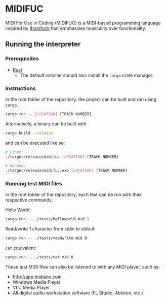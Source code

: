 # MIDIFUC

MIDI For Use in Coding (MIDIFUC) is a MIDI-based programming language inspired by [Brainfuck](https://en.wikipedia.org/wiki/Brainfuck) that emphasizes musicality over functionality.

## Running the interpreter

### Prerequisites

- [Rust](https://www.rust-lang.org/tools/install)
  - The default installer should also install the `cargo` crate manager.

### Instructions

In the root folder of the repository, the project can be built and run using `cargo`.

```bash
cargo run -- [LOCATION] [TRACK NUMBER]
```

Alternatively, a binary can be built with

```bash
cargo build --release
```

and can be executed like so:

```bash
# Linux
./target/release/midifuc [LOCATION] [TRACK NUMBER]

# Windows
./target/release/midifuc.exe [LOCATION] [TRACK NUMBER]
```

### Running test MIDI files

In the root folder of the repository, each test can be run with their respective commands:

Hello World:

```bash
cargo run -- ./tests/helloworld.mid 1
```

Read/write 1 character from stdin to stdout:

```bash
cargo run -- ./tests/readwrite.mid 0
```

`cat` equivalent:

```bash
cargo run -- ./tests/cat.mid 0
```

These test MIDI files can also be listened to with any MIDI player, such as:
- http://app.midiano.com
- Windows Media Player
- VLC Media Player
- All digital audio workstation software (FL Studio, Ableton, etc.)